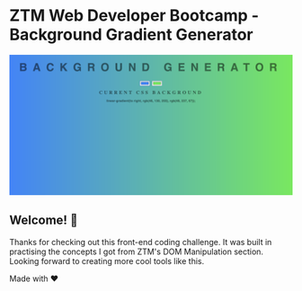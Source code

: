 # ZTM Web Developer Bootcamp - Background Gradient Generator

![Screenshot](./screenshot.png)

## Welcome! 👋

Thanks for checking out this front-end coding challenge. It was built in practising the concepts I got from ZTM's DOM Manipulation section. Looking forward to creating more cool tools like this.

Made with ❤

